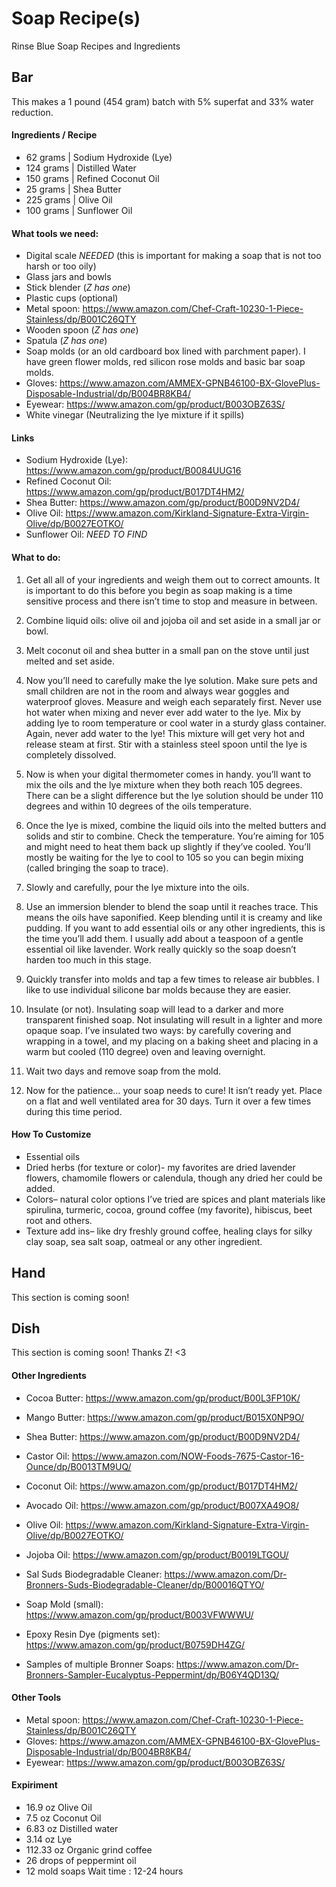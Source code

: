 # Soap Recipe(s)
Rinse Blue Soap Recipes and Ingredients

## Bar
  This makes a 1 pound (454 gram) batch with 5% superfat and 33% water reduction.

#### Ingredients / Recipe
 - 62 grams   |  Sodium Hydroxide (Lye)
 - 124 grams  |  Distilled Water
 - 150 grams  |  Refined Coconut Oil
 - 25 grams   |  Shea Butter
 - 225 grams  |  Olive Oil
 - 100 grams  |  Sunflower Oil

#### What tools we need:
  - Digital scale *NEEDED* (this is important for making a soap that is not too harsh or too oily)
  - Glass jars and bowls
  - Stick blender (*Z has one*)
  - Plastic cups (optional)
  - Metal spoon: https://www.amazon.com/Chef-Craft-10230-1-Piece-Stainless/dp/B001C26QTY
  - Wooden spoon (*Z has one*)
  - Spatula (*Z has one*)
  - Soap molds (or an old cardboard box lined with parchment paper). I have green flower molds, red silicon rose molds and basic bar soap molds.
  - Gloves: https://www.amazon.com/AMMEX-GPNB46100-BX-GlovePlus-Disposable-Industrial/dp/B004BR8KB4/
  - Eyewear: https://www.amazon.com/gp/product/B003OBZ63S/
  - White vinegar (Neutralizing the lye mixture if it spills)

#### Links
  - Sodium Hydroxide (Lye): https://www.amazon.com/gp/product/B0084UUG16
  - Refined Coconut Oil: https://www.amazon.com/gp/product/B017DT4HM2/
  - Shea Butter: https://www.amazon.com/gp/product/B00D9NV2D4/
  - Olive Oil: https://www.amazon.com/Kirkland-Signature-Extra-Virgin-Olive/dp/B0027EOTKO/
  - Sunflower Oil: *NEED TO FIND*

#### What to do:
  1. Get all all of your ingredients and weigh them out to correct amounts. It is important to do this before you begin as soap making is a time sensitive process and there isn’t time to stop and measure in between.
  
  2. Combine liquid oils: olive oil and jojoba oil and set aside in a small jar or bowl.
  
  3. Melt coconut oil and shea butter in a small pan on the stove until just melted and set aside.

  4. Now you’ll need to carefully make the lye solution. Make sure pets and small children are not in the room and always wear goggles and waterproof gloves. Measure and weigh each separately first. Never use hot water when mixing and never ever add water to the lye. Mix by adding lye to room temperature or cool water in a sturdy glass container. Again, never add water to the lye! This mixture will get very hot and release steam at first. Stir with a stainless steel spoon until the lye is completely dissolved.

  5. Now is when your digital thermometer comes in handy. you’ll want to mix the oils and the lye mixture when they both reach 105 degrees. There can be a slight difference but the lye solution should be under 110 degrees and within 10 degrees of the oils temperature.

  6. Once the lye is mixed, combine the liquid oils into the melted butters and solids and stir to combine. Check the temperature. You’re aiming for 105 and might need to heat them back up slightly if they’ve cooled. You’ll mostly be waiting for the lye to cool to 105 so you can begin mixing (called bringing the soap to trace).

  7. Slowly and carefully, pour the lye mixture into the oils.

  8. Use an immersion blender to blend the soap until it reaches trace. This means the oils have saponified. Keep blending until it is creamy and like pudding. If you want to add essential oils or any other ingredients, this is the time you’ll add them. I usually add about a teaspoon of a gentle essential oil like lavender. Work really quickly so the soap doesn’t harden too much in this stage.

  9. Quickly transfer into molds and tap a few times to release air bubbles. I like to use individual silicone bar molds because they are easier.

  10. Insulate (or not). Insulating soap will lead to a darker and more transparent finished soap. Not insulating will result in a lighter and more opaque soap. I’ve insulated two ways: by carefully covering and wrapping in a towel, and my placing on a baking sheet and placing in a warm but cooled (110 degree) oven and leaving overnight.

  11. Wait two days and remove soap from the mold.

  12. Now for the patience… your soap needs to cure! It isn’t ready yet. Place on a flat and well ventilated area for 30 days. Turn it over a few times during this time period.

#### How To Customize
  - Essential oils
  - Dried herbs (for texture or color)- my favorites are dried lavender flowers, chamomile flowers or calendula, though any dried her could be added.
  - Colors– natural color options I’ve tried are spices and plant materials like spirulina, turmeric, cocoa, ground coffee (my favorite), hibiscus, beet root and others.
  - Texture add ins– like dry freshly ground coffee, healing clays for silky clay soap, sea salt soap, oatmeal or any other ingredient.


## Hand
  This section is coming soon! 


## Dish
  This section is coming soon! Thanks Z! <3 


#### Other Ingredients
  - Cocoa Butter: https://www.amazon.com/gp/product/B00L3FP10K/
  - Mango Butter: https://www.amazon.com/gp/product/B015X0NP9O/
  - Shea Butter: https://www.amazon.com/gp/product/B00D9NV2D4/

  - Castor Oil: https://www.amazon.com/NOW-Foods-7675-Castor-16-Ounce/dp/B0013TM9UQ/
  - Coconut Oil: https://www.amazon.com/gp/product/B017DT4HM2/
  - Avocado Oil: https://www.amazon.com/gp/product/B007XA49O8/
  - Olive Oil: https://www.amazon.com/Kirkland-Signature-Extra-Virgin-Olive/dp/B0027EOTKO/
  - Jojoba Oil: https://www.amazon.com/gp/product/B0019LTGOU/

  - Sal Suds Biodegradable Cleaner: https://www.amazon.com/Dr-Bronners-Suds-Biodegradable-Cleaner/dp/B00016QTYO/
  - Soap Mold (small): https://www.amazon.com/gp/product/B003VFWWWU/
  - Epoxy Resin Dye (pigments set): https://www.amazon.com/gp/product/B0759DH4ZG/

 - Samples of multiple Bronner Soaps: https://www.amazon.com/Dr-Bronners-Sampler-Eucalyptus-Peppermint/dp/B06Y4QD13Q/

#### Other Tools
  - Metal spoon: https://www.amazon.com/Chef-Craft-10230-1-Piece-Stainless/dp/B001C26QTY
  - Gloves: https://www.amazon.com/AMMEX-GPNB46100-BX-GlovePlus-Disposable-Industrial/dp/B004BR8KB4/
  - Eyewear: https://www.amazon.com/gp/product/B003OBZ63S/
  
#### Expiriment
- 16.9 oz Olive Oil
- 7.5 oz Coconut Oil
- 6.83 oz Distilled water
- 3.14 oz Lye
- 112.33 oz Organic grind coffee
- 26 drops of peppermint oil
- 12 mold soaps 
Wait time : 12-24 hours
